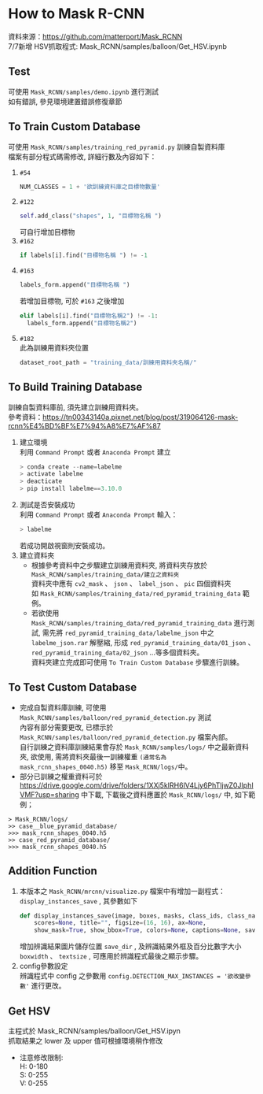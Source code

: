 # How to Mask R-CNN
資料來源：https://github.com/matterport/Mask_RCNN<br>
7/7新增 HSV抓取程式: Mask_RCNN/samples/balloon/Get_HSV.ipynb<br>

## Test
可使用 `Mask_RCNN/samples/demo.ipynb` 進行測試<br>
如有錯誤, 參見環境建置錯誤修復章節<br>

## To Train Custom Database
可使用 `Mask_RCNN/samples/training_red_pyramid.py` 訓練自製資料庫<br>
檔案有部分程式碼需修改, 詳細行數及內容如下：<br>
1.  `#54` <br>
    ```python
    NUM_CLASSES = 1 + '欲訓練資料庫之目標物數量'
    ```
2.  `#122` <br>
    ```python
    self.add_class("shapes", 1, "目標物名稱 ")
    ```
    可自行增加目標物<br>
3.  `#162` <br>
    ```python
    if labels[i].find("目標物名稱 ") != -1
    ```
4.  `#163` <br>
    ```python
    labels_form.append("目標物名稱 ")
    ```
    若增加目標物, 可於 `#163` 之後增加<br>
    ```python
    elif labels[i].find("目標物名稱2") != -1:
      labels_form.append("目標物名稱2")
    ```
5.  `#182` <br>
    此為訓練用資料夾位置<br>
    ```python
    dataset_root_path = "training_data/訓練用資料夾名稱/"
    ```

## To Build Training Database
訓練自製資料庫前, 須先建立訓練用資料夾。<br>
參考資料：https://tn00343140a.pixnet.net/blog/post/319064126-mask-rcnn%E4%BD%BF%E7%94%A8%E7%AF%87
1.  建立環境<br>
    利用 `Command Prompt` 或者 `Anaconda Prompt` 建立<br>
    ```python
    > conda create --name=labelme
    > activate labelme
    > deacticate
    > pip install labelme==3.10.0
    ```
2.  測試是否安裝成功<br>
    利用 `Command Prompt` 或者 `Anaconda Prompt` 輸入：<br>
    ```python
    > labelme
    ```
    若成功開啟視窗則安裝成功。<br>
3.  建立資料夾<br>
    * 根據參考資料中之步驟建立訓練用資料夾, 將資料夾存放於 `Mask_RCNN/samples/training_data/建立之資料夾`<br>
    資料夾中應有 `cv2_mask` 、 `json` 、 `label_json` 、 `pic` 四個資料夾<br>
    如 `Mask_RCNN/samples/training_data/red_pyramid_training_data` 範例。<br>
    * 若欲使用 `Mask_RCNN/samples/training_data/red_pyramid_training_data` 進行測試, 需先將 `red_pyramid_training_data/labelme_json` 中之 `labelme_json.rar` 解壓縮, 形成 `red_pyramid_training_data/01_json` 、 `red_pyramid_training_data/02_json` ...等多個資料夾。<br>
    資料夾建立完成即可使用 `To Train Custom Database` 步驟進行訓練。

## To Test Custom Database
* 完成自製資料庫訓練, 可使用 `Mask_RCNN/samples/balloon/red_pyramid_detection.py` 測試<br>
內容有部分需要更改, 已標示於 `Mask_RCNN/samples/balloon/red_pyramid_detection.py` 檔案內部。<br>
自行訓練之資料庫訓練結果會存於 `Mask_RCNN/samples/logs/` 中之最新資料夾, 欲使用, 需將資料夾最後一訓練權重 `(通常名為 mask_rcnn_shapes_0040.h5)` 移至 `Mask_RCNN/logs/`中。<br>
* 部分已訓練之權重資料可於 https://drive.google.com/drive/folders/1XXj5kIRH6lV4Ljy6PhTljwZ0JIphIVMF?usp=sharing 中下載, 下載後之資料應置於 `Mask_RCNN/logs/` 中, 如下範例；<br>
```
> Mask_RCNN/logs/
>> case__blue_pyramid_database/
>>> mask_rcnn_shapes_0040.h5
>> case_red_pyramid_database/
>>> mask_rcnn_shapes_0040.h5
```

## Addition Function
1.  本版本之 `Mask_RCNN/mrcnn/visualize.py` 檔案中有增加一副程式： `display_instances_save` , 其參數如下<br>
    ```python
    def display_instances_save(image, boxes, masks, class_ids, class_names,
        scores=None, title="", figsize=(16, 16), ax=None,
        show_mask=True, show_bbox=True, colors=None, captions=None, save_dir=None, boxwidth=2, textsize=11):
    ```
    增加辨識結果圖片儲存位置 `save_dir` , 及辨識結果外框及百分比數字大小 `boxwidth` 、 `textsize` , 可應用於辨識程式最後之顯示步驟。<br>
2.  config參數設定<br>
    辨識程式中 config 之參數用 `config.DETECTION_MAX_INSTANCES = '欲改變參數'` 進行更改。

## Get HSV
主程式於 Mask_RCNN/samples/balloon/Get_HSV.ipyn<br>
抓取結果之 lower 及 upper 值可根據環境稍作修改<br>
* 注意修改限制:<br>
H: 0-180<br>
S: 0-255<br>
V: 0-255<br>
